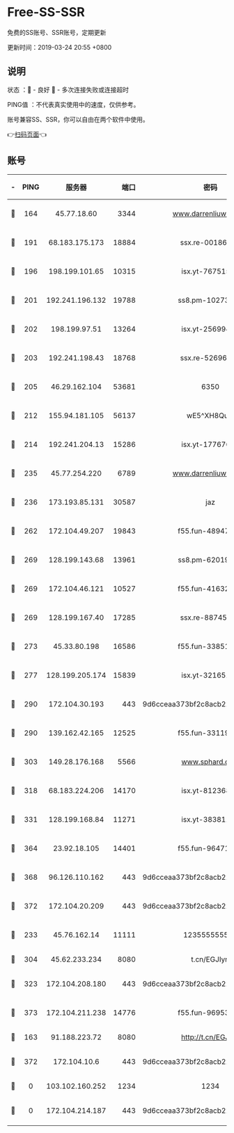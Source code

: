 # Free-SS-SSR

免费的SS账号、SSR账号，定期更新

更新时间：2019-03-24 20:55 +0800

## 说明

状态     ：🙂 - 良好 🙁 - 多次连接失败或连接超时

PING值   ：不代表真实使用中的速度，仅供参考。

账号兼容SS、SSR，你可以自由在两个软件中使用。

👉[扫码页面](https://liesauer.github.io/Free-SS-SSR/)👈

## 账号

|-|PING|服务器|端口|密码|加密方式|区域|
|:----:|:----:|:-----:|-----:|:----:|:----:|:----:|
|🙂|164|45.77.18.60|3344|www.darrenliuwei.com|aes-256-cfb|JP|
|🙂|191|68.183.175.173|18884|ssx.re-00186706|aes-256-cfb|US|
|🙂|196|198.199.101.65|10315|isx.yt-76751530|aes-256-cfb|US|
|🙂|201|192.241.196.132|19788|ss8.pm-10273519|aes-256-cfb|US|
|🙂|202|198.199.97.51|13264|isx.yt-25699441|aes-256-cfb|US|
|🙂|203|192.241.198.43|18768|ssx.re-52696687|aes-256-cfb|US|
|🙂|205|46.29.162.104|53681|6350|aes-128-ctr|RU|
|🙂|212|155.94.181.105|56137|wE5^XH8Quw|aes-256-cfb|US|
|🙂|214|192.241.204.13|15286|isx.yt-17767634|aes-256-cfb|US|
|🙂|235|45.77.254.220|6789|www.darrenliuwei.com|aes-256-cfb|SG|
|🙂|236|173.193.85.131|30587|jaz|aes-256-cfb|US|
|🙂|262|172.104.49.207|19843|f55.fun-48947292|aes-256-cfb|SG|
|🙂|269|128.199.143.68|13961|ss8.pm-62019170|aes-256-cfb|SG|
|🙂|269|172.104.46.121|10527|f55.fun-41632865|aes-256-cfb|SG|
|🙂|269|128.199.167.40|17285|ssx.re-88745830|aes-256-cfb|SG|
|🙂|273|45.33.80.198|16586|f55.fun-33851911|aes-256-cfb|US|
|🙂|277|128.199.205.174|15839|isx.yt-32165191|aes-256-cfb|SG|
|🙂|290|172.104.30.193|443|9d6cceaa373bf2c8acb22e60b6a58be6|aes-256-cfb|US|
|🙂|290|139.162.42.165|12525|f55.fun-33119577|aes-256-cfb|SG|
|🙂|303|149.28.176.168|5566|www.sphard.com|aes-256-cfb|AU|
|🙂|318|68.183.224.206|14170|isx.yt-81236844|aes-256-cfb|SG|
|🙂|331|128.199.168.84|11271|isx.yt-38381182|aes-256-cfb|SG|
|🙂|364|23.92.18.105|14401|f55.fun-96471682|aes-256-cfb|US|
|🙂|368|96.126.110.162|443|9d6cceaa373bf2c8acb22e60b6a58be6|aes-256-cfb|US|
|🙂|372|172.104.20.209|443|9d6cceaa373bf2c8acb22e60b6a58be6|aes-256-cfb|US|
|🙂|233|45.76.162.14|11111|123555555555|aes-256-cfb|SG|
|🙂|304|45.62.233.234|8080|t.cn/EGJIyrl|rc4-md5|CA|
|🙂|323|172.104.208.180|443|9d6cceaa373bf2c8acb22e60b6a58be6|aes-256-cfb|US|
|🙂|373|172.104.211.238|14776|f55.fun-96953880|aes-256-cfb|US|
|🙁|163|91.188.223.72|8080|http://t.cn/EGJIyrl|rc4-md5|RU|
|🙁|372|172.104.10.6|443|9d6cceaa373bf2c8acb22e60b6a58be6|aes-256-cfb|US|
|🙁|0|103.102.160.252|1234|1234|rc4-md5|JP|
|🙁|0|172.104.214.187|443|9d6cceaa373bf2c8acb22e60b6a58be6|aes-256-cfb|US|

